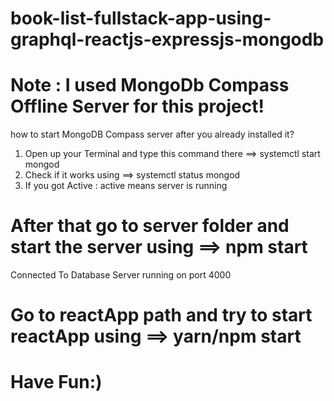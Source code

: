 # book-list-fullstack-app-using-graphql-reactjs-expressjs-mongodb

# Note : I used MongoDb Compass Offline Server for this project!
how to start MongoDB Compass server after you already installed it? 
1. Open up your Terminal and type this command there ==> systemctl start mongod
2. Check if it works using ==> systemctl status mongod
3. If you got Active : active means server is running 

# After that go to server folder and start the server using ==> npm start 
Connected To Database
Server running on port 4000

# Go to reactApp path and try to start reactApp using ==> yarn/npm start
 
# Have Fun:)
